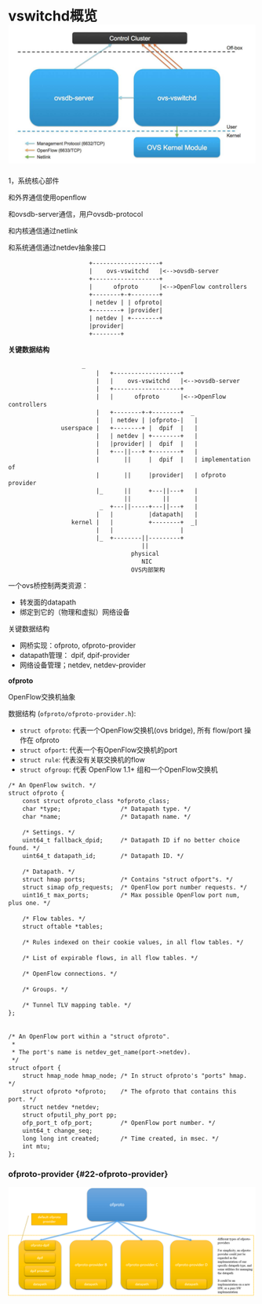 # vswitchd概览![](/assets/network-virtualnet-ovs-vscode1.png)

1，系统核心部件

和外界通信使用openflow

和ovsdb-server通信，用户ovsdb-protocol

和内核通信通过netlink

和系统通信通过netdev抽象接口

```
                       +-------------------+
                       |    ovs-vswitchd   |<-->ovsdb-server
                       +-------------------+
                       |      ofproto      |<-->OpenFlow controllers
                       +--------+-+--------+
                       | netdev | | ofproto|
                       +--------+ |provider|
                       | netdev | +--------+
                       |provider|
                       +--------+
```

**关键数据结构**

```
                     _
                         |   +-------------------+
                         |   |    ovs-vswitchd   |<-->ovsdb-server
                         |   +-------------------+
                         |   |      ofproto      |<-->OpenFlow controllers
                         |   +--------+-+--------+  _
                         |   | netdev | |ofproto-|   |
               userspace |   +--------+ |  dpif  |   |
                         |   | netdev | +--------+   |
                         |   |provider| |  dpif  |   |
                         |   +---||---+ +--------+   |
                         |       ||     |  dpif  |   | implementation of
                         |       ||     |provider|   | ofproto provider
                         |_      ||     +---||---+   |
                                 ||         ||       |
                          _  +---||-----+---||---+   |
                         |   |          |datapath|   |
                  kernel |   |          +--------+  _|
                         |   |                   |
                         |_  +--------||---------+
                                      ||
                                   physical
                                      NIC
                                   OVS内部架构
```

一个ovs桥控制两类资源：

* 转发面的datapath
* 绑定到它的（物理和虚拟）网络设备

关键数据结构

* 网桥实现：ofproto, ofproto-provider
* datapath管理： dpif, dpif-provider
* 网络设备管理；netdev, netdev-provider



**ofproto**

OpenFlow交换机抽象

数据结构 \(`ofproto/ofproto-provider.h`\):

* `struct ofproto`: 代表一个OpenFlow交换机\(ovs bridge\), 所有 flow/port 操作在 ofproto
* `struct ofport`: 代表一个有OpenFlow交换机的port
* `struct rule`: 代表没有关联交换机的flow
* `struct ofgroup`: 代表 OpenFlow 1.1+ 组和一个OpenFlow交换机

```
/* An OpenFlow switch. */
struct ofproto {
    const struct ofproto_class *ofproto_class;
    char *type;                 /* Datapath type. */
    char *name;                 /* Datapath name. */

    /* Settings. */
    uint64_t fallback_dpid;     /* Datapath ID if no better choice found. */
    uint64_t datapath_id;       /* Datapath ID. */

    /* Datapath. */
    struct hmap ports;          /* Contains "struct ofport"s. */
    struct simap ofp_requests;  /* OpenFlow port number requests. */
    uint16_t max_ports;         /* Max possible OpenFlow port num, plus one. */

    /* Flow tables. */
    struct oftable *tables;

    /* Rules indexed on their cookie values, in all flow tables. */

    /* List of expirable flows, in all flow tables. */

    /* OpenFlow connections. */

    /* Groups. */

    /* Tunnel TLV mapping table. */
};


/* An OpenFlow port within a "struct ofproto".
 *
 * The port's name is netdev_get_name(port->netdev).
 */
struct ofport {
    struct hmap_node hmap_node; /* In struct ofproto's "ports" hmap. */
    struct ofproto *ofproto;    /* The ofproto that contains this port. */
    struct netdev *netdev;
    struct ofputil_phy_port pp;
    ofp_port_t ofp_port;        /* OpenFlow port number. */
    uint64_t change_seq;
    long long int created;      /* Time created, in msec. */
    int mtu;
};
```

### ofproto-provider {#22-ofproto-provider}

![](/assets/network-virtualnet-ovs-codevsd1.png)



